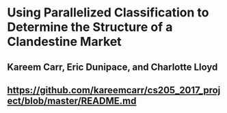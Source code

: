 
# Using Parallelized Classification to Determine the Structure of a Clandestine Market
## Kareem Carr, Eric Dunipace, and Charlotte Lloyd
## https://github.com/kareemcarr/cs205_2017_project/blob/master/README.md
